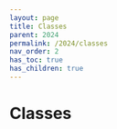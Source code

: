 ```yaml
---
layout: page
title: Classes
parent: 2024
permalink: /2024/classes
nav_order: 2
has_toc: true
has_children: true
---
```


# Classes
